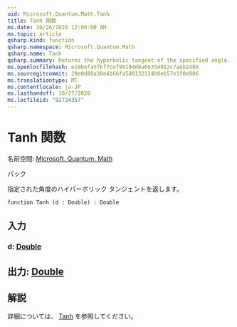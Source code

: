 ```yaml
---
uid: Microsoft.Quantum.Math.Tanh
title: Tanh 関数
ms.date: 10/26/2020 12:00:00 AM
ms.topic: article
qsharp.kind: function
qsharp.namespace: Microsoft.Quantum.Math
qsharp.name: Tanh
qsharp.summary: Returns the hyperbolic tangent of the specified angle.
ms.openlocfilehash: e10befa5f6f7cef99194d0a66334012c7adb2486
ms.sourcegitcommit: 29e0d88a30e4166fa580132124b0eb57e1f0e986
ms.translationtype: MT
ms.contentlocale: ja-JP
ms.lasthandoff: 10/27/2020
ms.locfileid: "92724357"
---
```

# <a name="tanh-function"></a>Tanh 関数

名前空間: [Microsoft. Quantum. Math](xref:Microsoft.Quantum.Math)

パック [](https://nuget.org/packages/)


指定された角度のハイパーボリック タンジェントを返します。

```qsharp
function Tanh (d : Double) : Double
```


## <a name="input"></a>入力

### <a name="d--double"></a>d: [Double](xref:microsoft.quantum.lang-ref.double)





## <a name="output--double"></a>出力: [Double](xref:microsoft.quantum.lang-ref.double)



## <a name="remarks"></a>解説

詳細については、 [Tanh](https://docs.microsoft.com/dotnet/api/system.math.tanh) を参照してください。